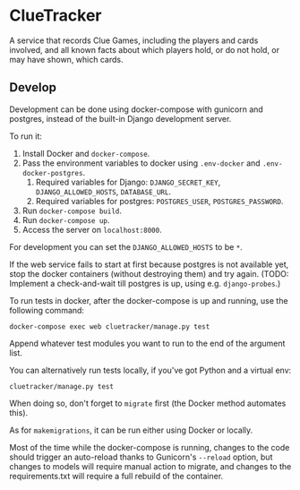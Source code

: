 # ClueTracker

A service that records Clue Games, including the players and cards involved, and
all known facts about which players hold, or do not hold, or may have shown,
which cards.

## Develop

Development can be done using docker-compose with gunicorn and postgres,
instead of the built-in Django development server.

To run it:

1.  Install Docker and `docker-compose`.
2.  Pass the environment variables to docker using `.env-docker` and `.env-docker-postgres`.
    1. Required variables for Django: `DJANGO_SECRET_KEY`, `DJANGO_ALLOWED_HOSTS`, `DATABASE_URL`.
    2. Required variables for postgres: `POSTGRES_USER`, `POSTGRES_PASSWORD`.
3.  Run `docker-compose build`.
4.  Run `docker-compose up`.
5.  Access the server on `localhost:8000`.

For development you can set the `DJANGO_ALLOWED_HOSTS` to be `*`.

If the web service fails to start at first because postgres is not available
yet, stop the docker containers (without destroying them) and try again.
(TODO: Implement a check-and-wait till postgres is up, using e.g.
`django-probes`.)

To run tests in docker, after the docker-compose is up and running, use the
following command:

    docker-compose exec web cluetracker/manage.py test

Append whatever test modules you want to run to the end of the argument list.

You can alternatively run tests locally, if you've got Python and a virtual env:

    cluetracker/manage.py test

When doing so, don't forget to `migrate` first (the Docker method automates
this).

As for `makemigrations`, it can be run either using Docker or locally.

Most of the time while the docker-compose is running, changes to the code
should trigger an auto-reload thanks to Gunicorn's `--reload` option, but
changes to models will require manual action to migrate, and changes to the
requirements.txt will require a full rebuild of the container.
